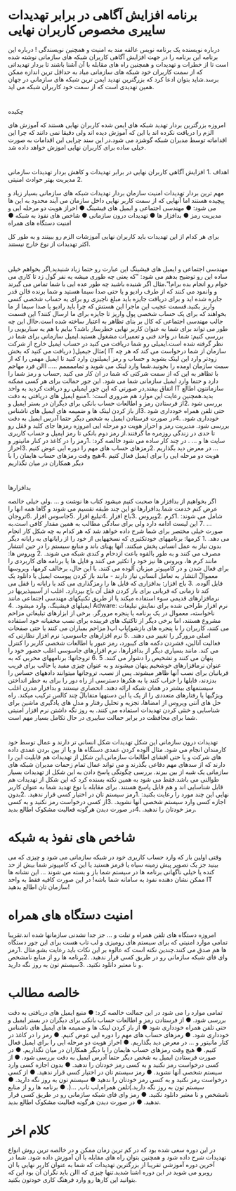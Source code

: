 #  برنامه افزایش آگاهی در برابر تهدیدات سایبری مخصوص کاربران نهایی 


<p>
درباره نویسنده
یک برنامه نویس عالقه مند به امنیت و همچنین نویسندگی !
درباره این برنامه
این برنامه را در جهت افزایش آگاهی کاربران شبکه های سازمانی نوشته شده است تا از خطرات و
تهدیدات و همچنین راه های مقابله با آن آشنا باشند تا بردار تهدیداتی که از سمت کاربران خود شبکه های
سازمانی میاد به حداقل ترین اندازه ممکن برسد.شاید بتوان ادعا کرد که بزرگترین تهدید ایمن ترین شبکه
های سازمانی در جهان همین تهدیدی است که از سمت خود کاربران شبکه می اید.
</p>


<h1></h1>

<p>
چکیده

امروزه بزرگترین بردار تهدید شبکه های ایمن شده کاربران نهایی هستند که آموزش های الزم را دریافت
نکرده اند یا این که آموزش دیده اند ولی دقیقا نمی دانند که چرا این اقداماته
توسط مدیران شبکه گوشزد می شود.در این سند چرایی این اقدامات به صورت خیلی ساده برای کاربران
نهایی اموزش خواهد داده شد.
</p>




<h1></h1>

<p>
اهداف
.1 افزایش آگاهی کاربران نهایی در برابر تهدیدات و کاهش بردار تهدیدات سازمانی
.2 مدیریت بهتر حوادث امنیتی
</p>

<p>
مهم ترین بردار تهدیدات امنیت سازمان
بردار تهدیدات شبکه های سازمانی بسیار زیاد و پیچیده هستند اما آنهایی که از سمت کاربر
نهایی داخل سازمان می آیند محدود به این ها می شود:
● مهندسی اجتماعی و ایمیل های فیشینگ
● احراز هویت دو مرحله ایی و مدیریت رمز
● بدافزار ها
● تهدیدات درون سازمانی
● شاخص های نفوذ به شبکه
● امنیت دستگاه های همراه


<p>
برای هر کدام از این تهدیدات باید کاربران نهایی آموزشات الزم رو ببینند و به طور کل اکثر تهدیدات از
نوع خارج نیستند.
</p>




<h1></h1>

<p>
مهندسی اجتماعی و ایمیل های فیشینگ
این عبارت رو حتما زیاد شنیدید,اگر بخواهم خیلی ساده این رو توضیح بدهم می شود: "که یعنی چه
طوری میشه یه نفر گول زد تا کاری می خوام رو انجام بده برام!".مثال اگر شنیده باشید چه طور عده ایی
با شما تماس می گیرند و وانمود می کنند که از طرف رادیو و یا حتی صدا سیما هستید و شما برنده فالن
قدر جایزه شده اید و برای دریافت جایزه باید مبلغ ناچیزی رو برای یه حساب شخصی کسی واریز
بکنید.قسمت عجیب این ماجرا این هستش که چرا باید رادیو یا صدا سیما از ما بخواهند که برای یک
حساب شخصی پول واریز تا جایزه برای ما ارسال کنند؟
این قسمت جالب مهندسی اجتماعی که کال بر بنای تظاهر به اعتبار ساخته شده است.حاال این چه طور می
تواند برای شما به عنوان کاربر نهایی خطرساز باشد؟
بیایم با هم یه سناریویی را بررسی کنیم:
شما در واحد فنی و تعمیرات مشغول هستید.ایمیل سازمانی برای شما در نظر گرفته شده است.ایمیلی رو
شما دریافت می کنید در حساب ایمیل خارج از شرکت )مثال جیمیل( دریافت می کنید که بخش IT سازمان
از شما درخواست می کند که هر چه زودتر وارد این لینک بشوید و حساب و رمز ایمیلتون وارد کنید تا
ایمیل مهمی را که از سمت سازمان اومده را بخونید.شما وارد لینک می شوید و تماممممم .....
االن فرد مهاجم با تظاهر به این که از سمت شرکتی که شما در ان کار می کنید ,حساب و رمز شما را
دارد و حتما وارد ایمیل سازمانی شما می شود.
این جور حمالت برای هر کسی ممکنه اتفاق بیفتد,در صورتی که این جور ایمیلی رو دریافت کردید به
واحد IT سازمانتون اطالع بدید.همچنین رعایت این موارد هم ضروری است:
.1منبع ایمیل های دریافتی به دقت بررسی شود
.2از فرستادن رمز و اطالعات حساب بانکی برای دیگران در بستر ایمیل و حتی تلفن همراه خودداری
شود
.3از باز کردن لینک ها و ضمیمه های ایمیل های ناشناس خودداری شود.
.4در صورت فرستادن ایمیل به شخص دیگر حتما آدرس ایمیل به دقت بررسی شود.
مدیریت رمز و احراز هویت دو مرحله ایی
امروزه رمزها جای کلید و قفل رو تا حدی در زندگی روزمره ما گرفتند.از رمز دوم بانکی تا رمز ایمیل
و حساب کاربری سایت ها و ... .
در چند کار ساده می شود خالصه کرد:
.1رمز را در کاغذ در کنار مانیتور و ... در معرض دید بگذاریم
.2رمزهای حساب های مهم را دوره ایی عوض کنیم
.3احراز هویت دو مرحله ایی را برای ایمیل فعال کنیم
.4هیچ وقت رمزهای حساب هایمان را با دیگر همکاران در میان نگذاریم
</p>






<h1></h1>

<p>
بدافزارها


اگر بخواهیم از بدافزار ها صحبت کنیم میشود کتاب ها نوشت و ... .ولی خیلی خالصه عرض کنم خدمت
شما.بدافزارها تو این چند طبقه تقسیم می شوند و گاها همه انها را شامل می شوند:
.1کرم 
.2ویروس 
.3باج افزار
.4تبلیغ افزار
.5جاسوس افزار
.6تروجان 
… .7
این لیست ادامه دارد ولی برای سادگی مطالب به همین مقدار کافی است.به صورت خیلی مختصر برای
شما شرح داده خواهد شد که هر کدام به چه شکل کار انجام می دهد.
.1 کرمها: برنامههای خودتکثیری که نسخههایی از خود را از رایانهای به رایانه دیگر بدون نیاز به عمل
انسانی پخش میکنند. آنها پهنای باند و منابع سیستم را در حین انتشار مصرف می کنند و به طور بالقوه
باعث ازدحام و کندی شبکه می شوند.
.2 ویروس ها: مانند کرم ها، ویروس ها نیز خود را تکثیر می کنند و فایل ها یا برنامه های کاربردی را
برای فعال شدن و در کامپیوتر میزبان آلوده می کنند. با این حال، برخالف کرمها، ویروسها
معموالً
انتشار به تعامل انسانی نیاز دارند - مانند باز کردن پیوست ایمیل یا دانلود یک فایل آلوده.
.3 باج افزار: بدافزاری که فایل ها را رمزگذاری می کند یا رایانه را قفل می کند تا زمانی که قربانی
برای باز کردن قفل آن باج بپردازد. اغلب از آسیبپذیریها در نرمافزارهای قدیمی سوء استفاده میکند یا
از طریق تکنیکهای مهندسی اجتماعی مانند ایمیلهای فیشینگ، وارد میشود.
.4 Adware: نرم افزار طراحی شده برای نمایش تبلیغات ناخواسته، معموال در یک برنامه یا پنجره
مرورگر. برخی از ابزارهای تبلیغاتی مزاحم مشروع هستند، اما برخی دیگر از تاکتیک های فریبنده
برای نصب مخفیانه خود استفاده می کنند، کاربران را با پنجره های بازشو)پاپ اپ( مزاحم بمباران می
کنند یا حتی صفحات اصلی مرورگر را تغییر می دهند.
.5 نرم افزارهای جاسوسی: نرم افزار نظارتی که فعالیت آنالین، فشردن دکمه های کیبورد، رمز عبور یا
اطالعات شخصی کاربر را کنترل می کند. مانند بسیاری دیگر از بدافزارها، نرم افزارهای جاسوسی
اغلب حضور خود را پنهان می کنند و تشخیص را دشوار می کنند.
5
.6 تروجانها: برنامههای مخربی که به عنوان نرمافزارهای خوشخیم پنهان میشوند و به عنوان چیزی
مفید یا جالب برای فریب قربانیان برای نصب آنها ظاهر میشوند. پس از نصب، تروجانها میتوانند
دادههای حساس را بدزدند، فایلها را خراب کنند یا به هکرها دسترسی از راه دور را برای به خطر
انداختن سیستمهای بیشتر در همان شبکه ارائه دهند.
انحصاری نیستند و بدافزار مدرن اغلب ویژگیها یا رفتارهای متعددی را از یک یا این دستهها
متقابالً
چند کالس ترکیب میکند. راه حل های آنتی ویروس از امضاها، تجزیه و تحلیل رفتار و مدل های
یادگیری ماشین برای شناسایی و خنثی کردن تهدیدات استفاده می کنند. به روز نگه داشتن نرم افزار
امنیتی شما برای محافظت در برابر حمالت سایبری در حال تکامل بسیار مهم است.

</p>


<h1></h1>
<p>
تهدیدات درون سازمانی
این شکل تهدیدات شکل انسانی تر دارند و عمال توسط خود کارمندان انجام می شود. مثال آلوده کردن
عمدی دستگاه ها و یا از بین بردن عمدی داده های شرکت و یا حتی افشای اطالعات سازمانی.این شکل
از تهدیدات هم قابلیت این را دارند که از سدهای مهم دفاعی بگذرند و می تواند عمال تمام زحمات مدیران
شبکه های سازمانی یک شبه از بین ببرند.
بررسی چگونگی پاسخ دادن به این شکل از تهدیدات بسیار طوالنی می باشد.فقط می شود به همین نکته
بسنده کرد که این شکل از تهدیدات هم قابل شناسایی اند و هم قابل پاسخ هستند.
برای مقابله با نوع تهدید شما به عنوان کاربر نهایی این چند مورد را رعایت بکنید:
.1رمز سیستم تان در اختیار کسی قرار ندهید.
.2بدون اجازه کسی وارد سیستم شخصی آنها نشوید.
.3از کسی درخواست رمز نکنید و به کسی رمز خودتان را ندهید.
.4در صورت دیدن هرگونه فعالیت مشکوک اطالع بدید.
</p>

<h1>شاخص های نفوذ به شبکه</h1>
<p>
وقتی اولین بار که وارد حساب کاربری خود در شبکه سازمانی می شود و چیزی که می بینید جز یک
تصویر پیش زمینه سیاه یا قرمز هستید یا این که کامپیوتر شما بیش از حد کنده یا خیلی ناگهانی برنامه ها
در سیستم شما باز و بسته می شوند ...
این نشانه ها ممکن نشان دهنده نفوذ به سامانه شما باشه!
در این صورت کافیه فقط به واحد IT سازمان تان اطالع بدهید!
</p>



<h1>امنیت دستگاه های همراه</h1>
<p>
امروزه دستگاه های تلفن همراه و تبلت و ... جز جدا نشدنی سازمانها شده اند.تقریبا تمامی موارد امنیتی
که برای سیستم های رومیزی و لب تاب هست برای این جور دستگاه ها هم صدق می کنند.چندین نکته
است که عالوه بر این نکات باید رعایت بشو.مثال
.1رمز وای فای شبکه سازمانی رو در طریق کسی قرار ندهید.
.2برنامه ها رو از منابع نامشخص و نا معتبر دانلود نکنید.
.3سیستم تون به روز نگه دارید.
</p>




<h1>خالصه مطالب</h1>

<p>
تمامی موارد را می شود در این جمالت خالصه کرد:
● منبع ایمیل های دریافتی به دقت بررسی شود.
● از فرستادن رمز و اطالعات حساب بانکی برای دیگران در بستر ایمیل و حتی تلفن همراه
خودداری شود
● از باز کردن لینک ها و ضمیمه های ایمیل های ناشناس خودداری شود.
● رمزهای حساب های مهم را دوره ایی عوض کنیم.
● رمز را در کاغذ در کنار مانیتور و ... در معرض دید بگذاریم.
● احراز هویت دو مرحله ایی را برای ایمیل فعال کنیم.
● هیچ وقت رمزهای حساب هایمان را با دیگر همکاران در میان نگذاریم.
● در صورت فرستادن ایمیل به شخص دیگر حتما آدرس ایمیل به دقت بررسی شود.
● از کسی درخواست رمز نکنید و به کسی رمز خودتان را ندهید.
● بدون اجازه کسی وارد سیستم شخصی آنها نشوید.
● رمز سیستم تان در اختیار کسی قرار ندهید.
● از کسی درخواست رمز نکنید و به کسی رمز خودتان را ندهید
● سیستم تون به روز نگه دارید.
● سیستم تون به روز نگه دارید.)تلفن همراه,لب تاب, ...(.
● برنامه ها رو از منابع نامشخص و نا معتبر دانلود نکنید.
● رمز وای فای شبکه سازمانی رو در طریق کسی قرار ندهید.
● در صورت دیدن هرگونه فعالیت مشکوک اطالع بدید.
</p>


<h1>کلام اخر </h1>
<p>
در این دوره سعی شده بود که در کم ترین زمان ممکن و در خالصه ترین روش انواع تهدیدات شرح داده
شود و همچنین بتوان راه های مقابله با آن آموزش داده شود.
شما در آخرین دوره آموزشی تقریبا از بزرگترین تهدیدات که شما به عنوان کاربر نهایی با ان روبرو می
شوید در این دوره اشنا شدید.تنها چیزی که االن باید نگران آن بود این که بتوانید این کارها رو وارد
فرهنگ کاری خودتون بکنید.
</p>



